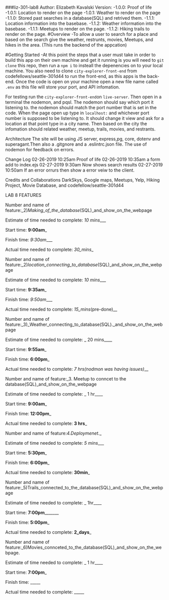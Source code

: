 ###liz-301-lab8
Author: Elizabeth Kavalski
Version: 
  -1.0.0: Proof of life
  -1.0.1: Location to render on the page
  -1.0.1: Weather to render on the page
  -1.1.0: Stored past searches in a database(SQL) and retrived them.
  -1.1.1: Location information into the basebase.
  -1.1.2: Weather information into the basebase.
  -1.1.1: Meetups to render on the page.
  -1.1.2: Hiking trails to render on the page.
#Overview
  -To allow a user to search for a place and based on the search give the weather, restrunts, movies, Meetups, and hikes in the area. (This runs the backend of the appcation) 

#Getting Started
-At this point the steps that a user must take in order to build this app on their own machine and get it running is you will need to `git clone` this repo, then run a `npm i` to insteall the depenencies on to your local machine. You also need to clone `city-explorer-front-end` from codefellows/seattle-301d44 to run the front-end, as this apps is the back-end. Once the code is open on your machine open a new file name called `.env` as this file will store your port, and API infomation. 

For testing run the `city-explorer-front-end`on `live-server`. Then open in a terminal the nodemon, and pqsl. The nodemon should say which port it listening to. the nodemon should match the port number that is set in the code. When the page open up type in `localhost:` and whichever port number is supposed to be listening to. It should change it view and ask for a location at that point type in a city name. Then based on the city the infomation should related weather, meetup, trails, movies, and restrants. 

Architecture
The site will be using JS server, express,pg, core, dotenv and superagant.Then also a .gitgnore and a .eslintrc.json file. The use of nodemon for feedback on errors.

Change Log
02-26-2019 10:25am Proof of life 02-26-2019 10:35am a form add to index.ejs 02-27-2019 9:30am Now shows search results 02-27-2019 10:50am If an error orrurs then show a error veiw to the client.

Credits and Collaborations
DarkSkys, Google maps, Meetups, Yelp, Hiking Project, Movie Database, and codefellow/seattle-301d44

LAB 8 FEATURES

Number and name of feature:_2)_Making_of_the_database_(SQL)_and_show_on_the_webpage

Estimate of time needed to complete: _10 mins____

Start time: __9:00am___

Finish time: _9:30am____

Actual time needed to complete: _30_mins__


Number and name of feature:_2)_location_connecting_to_database_(SQL)_and_show_on_the_webpage

Estimate of time needed to complete: _10 mins____

Start time: __9:35am___

Finish time: _9:50am____

Actual time needed to complete: _15_mins_(pre-done)__


Number and name of feature:_3)_Weather_connecting_to_database(SQL)._and_show_on_the_webpage

Estimate of time needed to complete: _ 20 mins____

Start time: __9:55am___

Finish time: __6:00pm___

Actual time needed to complete: __7 hrs_(nodmon was having issues)___


Number and name of feature:_3. Meetup to conncet to the database(SQL)_and_show_on_the_webpage

Estimate of time needed to complete: _ 1 hr____

Start time: __9:00am___

Finish time: __12:00pm___

Actual time needed to complete: __3 hrs___


Number and name of feature:_4.Deploymenet.__

Estimate of time needed to complete: _5 mins____

Start time: __5:30pm___

Finish time: __6:00pm___

Actual time needed to complete: __30min___


Number and name of feature:_5)Trails_connected_to_the_database(SQL)_and_show_on_the_webpage

Estimate of time needed to complete: _ 1hr____

Start time: __7:00pm_________

Finish time: __5:00pm___

Actual time needed to complete: __2_days___


Number and name of feature:_6)Movies_connceted_to_the_database(SQL)_and_show_on_the_webpage.

Estimate of time needed to complete: _ 1 hr____

Start time: __7:00pm___

Finish time: _____

Actual time needed to complete: _____


